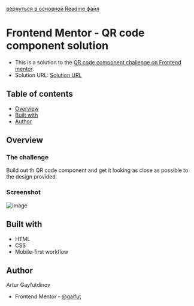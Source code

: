 [вернуться в основной Readme файл](https://github.com/gaifut/Frontend-mentor-1-QR-code-component/blob/main/README.md)

# Frontend Mentor - QR code component solution
- This is a solution to the [QR code component challenge on Frontend mentor](https://www.frontendmentor.io/challenges/qr-code-component-iux_sIO_H).
- Solution URL: [Solution URL](https://frontend-mentor-1-theta.vercel.app/)

## Table of contents
- [Overview](#overview)
- [Built with](#built-with)
- [Author](#author)

## Overview
### The challenge
Build out th QR code component and get it looking as close as possible to the design provided.

### Screenshot
![image](https://github.com/gaifut/Frontend-mentor-1-QR-code-component/assets/113767276/685e8d4a-3374-44a6-a816-8cbce3248120)

## Built with
- HTML
- CSS
- Mobile-first workflow

## Author
Artur Gayfutdinov
- Frontend Mentor - [@gaifut](https://www.frontendmentor.io/profile/gaifut)
